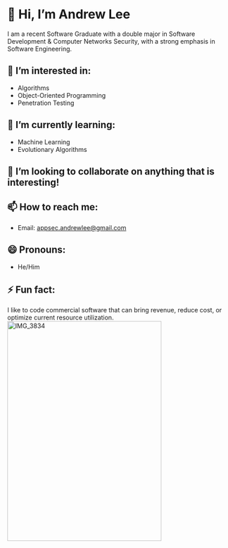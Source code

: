 # 👋 Hi, I’m Andrew Lee
I am a recent Software Graduate with a double major in Software Development & Computer Networks Security, with a strong emphasis in Software Engineering.
## 👀 I’m interested in:
- Algorithms
- Object-Oriented Programming
- Penetration Testing
## 🌱 I’m currently learning:
- Machine Learning
- Evolutionary Algorithms
## 💞️ I’m looking to collaborate on anything that is interesting!
## 📫 How to reach me:
- Email: appsec.andrewlee@gmail.com
## 😄 Pronouns:
- He/Him
## ⚡ Fun fact:
I like to code commercial software that can bring revenue, reduce cost, or optimize current resource utilization.
<img src="https://github.com/appsecandrewlee/appsecandrewlee/assets/136329105/19a8d35c-b880-473e-8906-415637220fbc" alt="IMG_3834" width="350" height="500">


